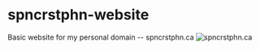 # spncrstphn-website
Basic website for my personal domain -- spncrstphn.ca
![spncrstphn.ca](//spncrstphn-website/images/SpncrStphnLogo.png)
